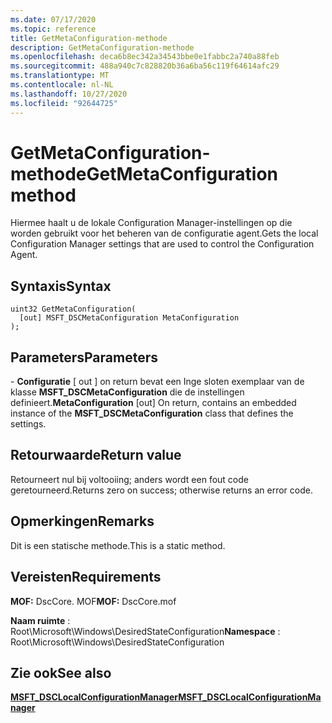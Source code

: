 ```yaml
---
ms.date: 07/17/2020
ms.topic: reference
title: GetMetaConfiguration-methode
description: GetMetaConfiguration-methode
ms.openlocfilehash: deca6b8ec342a34543bbe0e1fabbc2a740a88feb
ms.sourcegitcommit: 488a940c7c828820b36a6ba56c119f64614afc29
ms.translationtype: MT
ms.contentlocale: nl-NL
ms.lasthandoff: 10/27/2020
ms.locfileid: "92644725"
---
```

# <a name="getmetaconfiguration-method"></a><span data-ttu-id="7ed92-103">GetMetaConfiguration-methode</span><span class="sxs-lookup"><span data-stu-id="7ed92-103">GetMetaConfiguration method</span></span>

<span data-ttu-id="7ed92-104">Hiermee haalt u de lokale Configuration Manager-instellingen op die worden gebruikt voor het beheren van de configuratie agent.</span><span class="sxs-lookup"><span data-stu-id="7ed92-104">Gets the local Configuration Manager settings that are used to control the Configuration Agent.</span></span>

## <a name="syntax"></a><span data-ttu-id="7ed92-105">Syntaxis</span><span class="sxs-lookup"><span data-stu-id="7ed92-105">Syntax</span></span>

```mof
uint32 GetMetaConfiguration(
  [out] MSFT_DSCMetaConfiguration MetaConfiguration
);
```

## <a name="parameters"></a><span data-ttu-id="7ed92-106">Parameters</span><span class="sxs-lookup"><span data-stu-id="7ed92-106">Parameters</span></span>

<span data-ttu-id="7ed92-107">- **Configuratie** \[ out \] on return bevat een Inge sloten exemplaar van de klasse **MSFT_DSCMetaConfiguration** die de instellingen definieert.</span><span class="sxs-lookup"><span data-stu-id="7ed92-107">**MetaConfiguration** \[out\] On return, contains an embedded instance of the **MSFT_DSCMetaConfiguration** class that defines the settings.</span></span>

## <a name="return-value"></a><span data-ttu-id="7ed92-108">Retourwaarde</span><span class="sxs-lookup"><span data-stu-id="7ed92-108">Return value</span></span>

<span data-ttu-id="7ed92-109">Retourneert nul bij voltooiing; anders wordt een fout code geretourneerd.</span><span class="sxs-lookup"><span data-stu-id="7ed92-109">Returns zero on success; otherwise returns an error code.</span></span>

## <a name="remarks"></a><span data-ttu-id="7ed92-110">Opmerkingen</span><span class="sxs-lookup"><span data-stu-id="7ed92-110">Remarks</span></span>

<span data-ttu-id="7ed92-111">Dit is een statische methode.</span><span class="sxs-lookup"><span data-stu-id="7ed92-111">This is a static method.</span></span>

## <a name="requirements"></a><span data-ttu-id="7ed92-112">Vereisten</span><span class="sxs-lookup"><span data-stu-id="7ed92-112">Requirements</span></span>

<span data-ttu-id="7ed92-113">**MOF:** DscCore. MOF</span><span class="sxs-lookup"><span data-stu-id="7ed92-113">**MOF:** DscCore.mof</span></span>

<span data-ttu-id="7ed92-114">**Naam ruimte** : Root\Microsoft\Windows\DesiredStateConfiguration</span><span class="sxs-lookup"><span data-stu-id="7ed92-114">**Namespace** : Root\Microsoft\Windows\DesiredStateConfiguration</span></span>

## <a name="see-also"></a><span data-ttu-id="7ed92-115">Zie ook</span><span class="sxs-lookup"><span data-stu-id="7ed92-115">See also</span></span>

[<span data-ttu-id="7ed92-116">**MSFT_DSCLocalConfigurationManager**</span><span class="sxs-lookup"><span data-stu-id="7ed92-116">**MSFT_DSCLocalConfigurationManager**</span></span>](msft-dsclocalconfigurationmanager.md)

